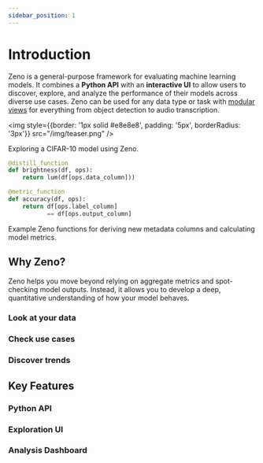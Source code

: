```yaml
---
sidebar_position: 1
---
```


# Introduction

Zeno is a general-purpose framework for evaluating machine learning models.
It combines a **Python API** with an **interactive UI** to allow users to discover, explore, and analyze the performance of their models across diverse use cases.
Zeno can be used for any data type or task with [modular views](/docs/views/) for everything from object detection to audio transcription.

<!-- ![teaser](/img/teaser.png) -->

<img style={{border: '1px solid #e8e8e8', padding: '5px', borderRadius: '3px'}} src="/img/teaser.png" />

<p style={{fontStyle: 'italic', marginBottom: '30px'}}>Exploring a CIFAR-10 model using Zeno.</p>

```python title="Example Zeno functions for an image classification task"
@distill_function
def brightness(df, ops):
    return lum(df[ops.data_column]))

@metric_function
def accuracy(df, ops):
    return df[ops.label_column]
           == df[ops.output_column]
```

<p style={{fontStyle: 'italic', marginTop: '-10px'}}>Example Zeno functions for deriving new metadata columns and calculating model metrics.</p>

## Why Zeno?

Zeno helps you move beyond relying on aggregate metrics and spot-checking model outputs.
Instead, it allows you to develop a deep, quantitative understanding of how your model behaves.

### Look at your data

### Check use cases

### Discover trends

## Key Features

### Python API

### Exploration UI

### Analysis Dashboard
